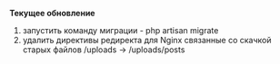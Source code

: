 **Текущее обновление**

1. запустить команду миграции - php artisan migrate
2. удалить директивы редиректа для Nginx связанные со скачкой старых файлов /uploads -> /uploads/posts